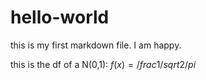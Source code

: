 # hello-world

this is my first markdown file. I am happy.

this is the df of a N(0,1):
$f(x) = /frac{1}{/sqrt{2/pi}}$
